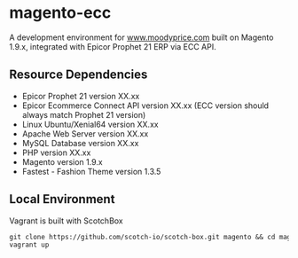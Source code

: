 # magento-ecc
A development environment for www.moodyprice.com built on Magento 1.9.x, integrated with Epicor Prophet 21 ERP via ECC API.

## Resource Dependencies
+ Epicor Prophet 21 version XX.xx
+ Epicor Ecommerce Connect API version XX.xx (ECC version should always match Prophet 21 version)
+ Linux Ubuntu/Xenial64 version XX.xx
+ Apache Web Server version XX.xx
+ MySQL Database version XX.xx
+ PHP version XX.xx
+ Magento version 1.9.x
+ Fastest - Fashion Theme version 1.3.5

## Local Environment
Vagrant is built with ScotchBox
```diff
git clone https://github.com/scotch-io/scotch-box.git magento && cd magento
vagrant up
```

